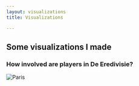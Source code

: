 ```yaml
---
layout: visualizations
title: Visualizations

---
```

## Some visualizations I made

### How involved are players in De Eredivisie?
 <img src="https://github.com/RobinKoetsier/robinkoetsier.github.io/assets/img/visualizations/belangrijk.png " alt="Paris" class="center"> 








